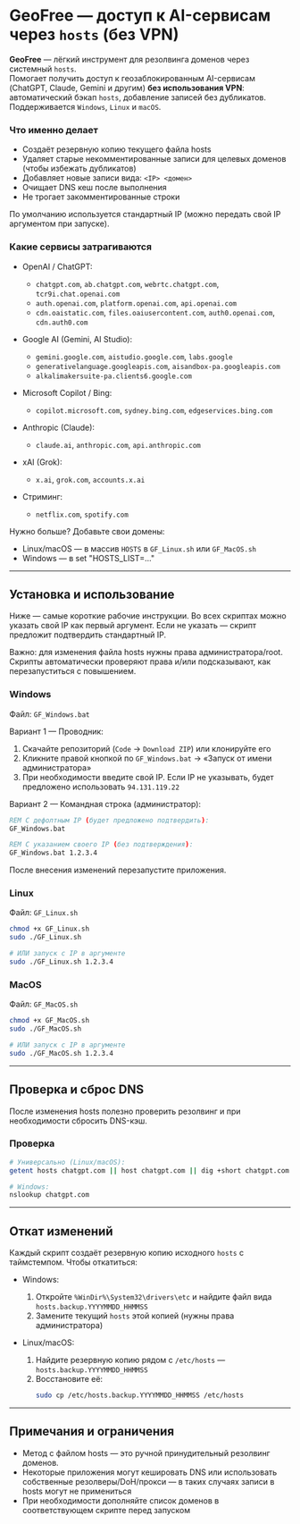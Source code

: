 # GeoFree — доступ к AI-сервисам через `hosts` (без VPN)

**GeoFree** — лёгкий инструмент для резолвинга доменов через системный `hosts`.  
Помогает получить доступ к геозаблокированным AI-сервисам (ChatGPT, Claude, Gemini и другим) **без использования VPN**: автоматический бэкап `hosts`, добавление записей без дубликатов.  Поддерживается `Windows`, `Linux` и `macOS`.


### Что именно делает
- Создаёт резервную копию текущего файла hosts
- Удаляет старые некомментированные записи для целевых доменов (чтобы избежать дубликатов)
- Добавляет новые записи вида: `<IP> <домен>`
- Очищает DNS кеш после выполнения
- Не трогает закомментированные строки

По умолчанию используется стандартный IP (можно передать свой IP аргументом при запуске).

### Какие сервисы затрагиваются

- OpenAI / ChatGPT:
  - `chatgpt.com`, `ab.chatgpt.com`, `webrtc.chatgpt.com`, `tcr9i.chat.openai.com`
  - `auth.openai.com`, `platform.openai.com`, `api.openai.com`
  - `cdn.oaistatic.com`, `files.oaiusercontent.com`, `auth0.openai.com`, `cdn.auth0.com`

- Google AI (Gemini, AI Studio):
  - `gemini.google.com`, `aistudio.google.com`, `labs.google`
  - `generativelanguage.googleapis.com`, `aisandbox-pa.googleapis.com`
  - `alkalimakersuite-pa.clients6.google.com`

- Microsoft Copilot / Bing:
  - `copilot.microsoft.com`, `sydney.bing.com`, `edgeservices.bing.com`

- Anthropic (Claude):
  - `claude.ai`, `anthropic.com`, `api.anthropic.com`

- xAI (Grok):
  - `x.ai`, `grok.com`, `accounts.x.ai`

- Стриминг:
  - `netflix.com`, `spotify.com`

Нужно больше? Добавьте свои домены:
- Linux/macOS — в массив `HOSTS` в `GF_Linux.sh` или `GF_MacOS.sh`
- Windows — в set "HOSTS_LIST=..."

---

## Установка и использование

Ниже — самые короткие рабочие инструкции. Во всех скриптах можно указать свой IP как первый аргумент. Если не указать — скрипт предложит подтвердить стандартный IP.

Важно: для изменения файла hosts нужны права администратора/root. Скрипты автоматически проверяют права и/или подсказывают, как перезапуститься с повышением.

### Windows
Файл: `GF_Windows.bat`

Вариант 1 — Проводник:
1. Скачайте репозиторий (`Code` → `Download ZIP`) или клонируйте его
2. Кликните правой кнопкой по `GF_Windows.bat` → «Запуск от имени администратора»
3. При необходимости введите свой IP. Если IP не указывать, будет предложено использовать `94.131.119.22`

Вариант 2 — Командная строка (администратор):
```bat
REM С дефолтным IP (будет предложено подтвердить):
GF_Windows.bat

REM С указанием своего IP (без подтверждения):
GF_Windows.bat 1.2.3.4
```

После внесения изменений перезапустите приложения.

### Linux
Файл: `GF_Linux.sh`

```bash
chmod +x GF_Linux.sh
sudo ./GF_Linux.sh
```
```bash
# ИЛИ запуск с IP в аргументе 
sudo ./GF_Linux.sh 1.2.3.4
```



### MacOS
Файл: `GF_MacOS.sh`

```bash
chmod +x GF_MacOS.sh
sudo ./GF_MacOS.sh
```
```bash
# ИЛИ запуск с IP в аргументе
sudo ./GF_MacOS.sh 1.2.3.4
```



---

## Проверка и сброс DNS

После изменения hosts полезно проверить резолвинг и при необходимости сбросить DNS-кэш.

### Проверка
```bash
# Универсально (Linux/macOS):
getent hosts chatgpt.com || host chatgpt.com || dig +short chatgpt.com

# Windows:
nslookup chatgpt.com
```



---

## Откат изменений

Каждый скрипт создаёт резервную копию исходного `hosts` с таймстемпом. Чтобы откатиться:

- Windows:
  1. Откройте `%WinDir%\System32\drivers\etc` и найдите файл вида `hosts.backup.YYYYMMDD_HHMMSS`
  2. Замените текущий `hosts` этой копией (нужны права администратора)

- Linux/macOS:
  1. Найдите резервную копию рядом с `/etc/hosts` — `hosts.backup.YYYYMMDD_HHMMSS`
  2. Восстановите её:
     ```bash
     sudo cp /etc/hosts.backup.YYYYMMDD_HHMMSS /etc/hosts
     ```

---

## Примечания и ограничения
- Метод с файлом hosts — это ручной принудительный резолвинг доменов.
- Некоторые приложения могут кешировать DNS или использовать собственные резолверы/DoH/прокси — в таких случаях записи в hosts могут не примениться
- При необходимости дополняйте список доменов в соответствующем скрипте перед запуском

